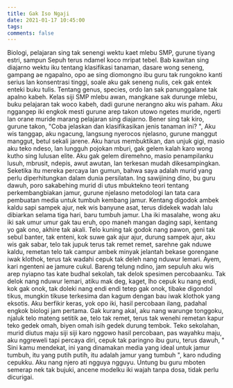 ```yaml
---
title: Gak Iso Ngaji
date: 2021-01-17 10:45:00
tags:
comments: false
---
```

Biologi, pelajaran sing tak senengi wektu kaet mlebu SMP, gurune tiyang estri, sampun Sepuh terus ndamel koco mripat tebel. Bab kawitan sing diajarno wektu iku tentang klasifikasi tanaman, dasare wong seneng, gampang ae ngapalno, opo ae sing diomongno ibu guru tak rungokno kanti serius lan konsentrasi tinggi, soale aku gak seneng nulis, cek gak entek enteki buku tulis. Tentang genus, species, ordo lan sak panunggalane tak apalno kabeh.
Kelas siji SMP mlebu awan, mangkane sak durunge mlebu, buku pelajaran tak woco kabeh,  dadi gurune nerangno aku wis paham.
Aku nggangep iki engkok mesti gurune arep takon utowo ngetes muride, ngerti lan orane muride marang pelajaran sing diajarno. Bener sing tak kiro, gurune takon,
"Coba jelaskan dan klasifikasikan jenis tanaman ini? ",
Aku wis tanggap, aku ngacung, langsung nyerocos njelasno, gurune manggut manggut, betul sekali jarene.
Aku harus membuktikan, dan unjuk gigi, masio aku teko ndeso, lan lungguh pojokan mburi, gak gelem kalah karo wong kutho sing lulusan elite. Aku gak gelem diremehno, masio penampilanku lusuh, mbrusit, ndepis, awut awutan, lan terkesan mudah dikesampingkan.
Seketika itu mereka percaya lan gumun, bahwa saya adalah murid yang perlu diperhitungkan dalam dunia persilatan.
Ing sawijining dino, bu guru dawuh, poro sakabehing murid di utus mbuktekno teori tentang perkembangbiakan jamur, gurune njelasno metodologi lan tata cara pembuatan media untuk tumbuh kembang jamur.
Kentang digodok ambek kaldu sapi sampek ajur, nek wis banyune asat, terus didekek wadah lalu dibiarkan selama tiga hari, baru tumbuh jamur.
Lha iki masalahe, wong aku iki sak umur umur gak tau eruh, opo maneh mangan daging sapi, kentang yo gak ono, akhire tak akali.
Telo kuning tak godok nang pawon, geni tak sebul banter, tak enteni, kok suwe gak ajur ajur, durung sampek ajur, aku wis gak sabar, telo tak jupuk terus tak remet remet, sarehne gak nduwe kaldu, remetan telo tak campur ambek minyak jelantah bekase gorengane iwak klothok, terus tak wadahi cepuk tak deleh nang nduwur lemari.
Ayem, kari ngenteni ae jamure cukul.
Bareng telung ndino, jam sepuluh aku wis arep nyiapno tas kate budhal sekolah, tak delok spesimen percobaanku.
Tak delok nang nduwur lemari, atiku mak deg, kaget, lho cepuk ku nang endi, kok gak onok, tak doleki nang endi endi tetep gak onok, tibake digondol tikus, mungkin tikuse terkesima dan kagum dengan bau iwak klothok yang eksotis.
Aku berfikir keras, yok opo iki, hasil percobaan ilang, padahal engkok biologi jam pertama. Gak kurang akal, aku nang warunge tonggoku, njaluk telo mateng setitik ae, telo tak remet, terus tak wenehi remetan kapur teko gedek omah, biyen omah isih gedek durung tembok.
Teko sekolahan, murid diutus maju siji siji karo nggowo hasil percobaan, pas wayahku maju, aku nggreweli tapi percaya diri, cepuk tak paringno ibu guru, terus dawuh,
" Sini kamu mendekat, ini yang dinamakan media yang ideal untuk jamur tumbuh, itu yang putih putih, itu adalah jamur yang tumbuh ", karo nduding cepukku.
Aku nang njero ati ngguya ngguyu.
Untung bu guru mboten semerap nek tak bujuki, ancene modelku iki wajah tanpa dosa, tidak perlu dicurigai.
